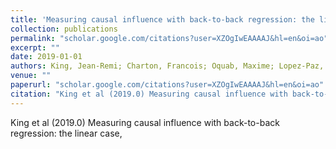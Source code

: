 ```yaml
---
title: 'Measuring causal influence with back-to-back regression: the linear case'
collection: publications
permalink: "scholar.google.com/citations?user=XZOgIwEAAAAJ&hl=en&oi=ao"
excerpt: ""
date: 2019-01-01
authors: King, Jean-Remi; Charton, Francois; Oquab, Maxime; Lopez-Paz, David; 
venue: ""
paperurl: "scholar.google.com/citations?user=XZOgIwEAAAAJ&hl=en&oi=ao"
citation: "King et al (2019.0) Measuring causal influence with back-to-back regression: the linear case, <i></i>"
---
```

King et al (2019.0) Measuring causal influence with back-to-back regression: the linear case, <i></i>
